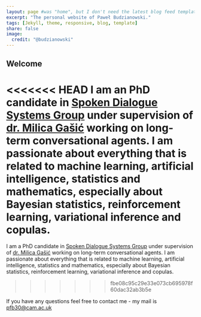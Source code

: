 ```yaml
---
layout: page #was "home", but I don't need the latest blog feed template on the homepage
excerpt: "The personal website of Paweł Budzianowski."
tags: [Jekyll, theme, responsive, blog, template]
share: false
image:
  credit: "@budzianowski"
---
```


## Welcome

<<<<<<< HEAD
I am an PhD candidate in [Spoken Dialogue Systems Group](http://www.mi.eng.cam.ac.uk/research/dialogue/) under supervision of [dr. Milica Gašić](http://www.mi.eng.cam.ac.uk/~mg436/) working on long-term conversational agents. I am passionate about everything that is related to machine learning, artificial intelligence, statistics and mathematics, especially about Bayesian statistics, reinforcement learning, variational inference and copulas.
=======
I am a PhD candidate in [Spoken Dialogue Systems Group](http://www.mi.eng.cam.ac.uk/research/dialogue/) under supervision of [dr. Milica Gašić](http://www.mi.eng.cam.ac.uk/~mg436/) working on long-term conversational agents. I am passionate about everything that is related to machine learning, artificial intelligence, statistics and mathematics, especially about Bayesian statistics, reinforcement learning, variational inference and copulas.
>>>>>>> fbe08c95c29e33e073cb695978f60dac32ab3b5e

If you have any questions feel free to contact me - my mail is pfb30@cam.ac.uk
